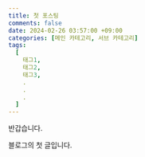 ```yaml
---
title: 첫 포스팅
comments: false
date: 2024-02-26 03:57:00 +09:00
categories: [메인 카테고리, 서브 카테고리]
tags:
  [
    태그1,
    태그2,
    태그3,
    .
    .
    .
  ]
---
```




반갑습니다.

블로그의 첫 글입니다.